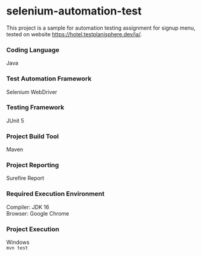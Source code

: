 # selenium-automation-test
This project is a sample for automation testing assignment for signup menu, tested on website https://hotel.testplanisphere.dev/ja/.

### Coding Language
Java

### Test Automation Framework
Selenium WebDriver

### Testing Framework
JUnit 5

### Project Build Tool
Maven

### Project Reporting 
Surefire Report

### Required Execution Environment
Compiler: JDK 16\
Browser: Google Chrome

### Project Execution
Windows\
`mvn test`
